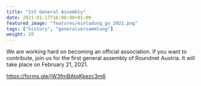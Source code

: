 ```yaml
---
title: "1st General Assembly"
date: 2021-01-17T16:00:00+01:00
featured_image: "features/einladung_gv_2021.png"
tags: ["history", "generalversammlung"]
weight: 20
---
```


We are working hard on becoming an official association. If you want to contribute, join us for the first general assembly of Roundnet Austria. It will take place on February 21, 2021.

https://forms.gle/jW3fmBAtqKkezc3m6
